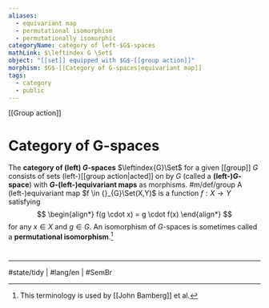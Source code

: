 ```yaml
---
aliases:
  - equivariant map
  - permutational isomorphism
  - permutationally isomorphic
categoryName: category of left-$G$-spaces
mathLink: $\leftindex G \Set$
object: "[[set]] equipped with $G$-[[group action]]"
morphism: $G$-[[Category of G-spaces|equivariant map]]
tags:
  - category
  - public
---
```

[[Group action]]
# Category of G-spaces

The **category of (left) $G$-spaces** $\leftindex{G}\Set$ for a given [[group]] $G$ 
consists of sets (left-)[[group action|acted]] on by $G$ (called a **(left-)$G$-space**)
with **$G$-(left-)equivariant maps** as morphisms. #m/def/group 
A (left-)equivariant map $f \in {}_{G}\Set(X,Y)$ is a function $f : X \to Y$ satisfying
$$
\begin{align*}
f(g \cdot x) = g \cdot f(x)
\end{align*}
$$
for any $x \in X$ and $g \in G$. 
An isomorphism of $G$-spaces is sometimes called a **permutational isomorphism**.[^bamb]

[^bamb]: This terminology is used by [[John Bamberg]] et al.

#
---
#state/tidy | #lang/en | #SemBr
